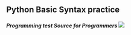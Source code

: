 ## Python Basic Syntax practice
<h5>Programming test Source for Programmers <img class="pythonIcon" src ="https://github-production-user-asset-6210df.s3.amazonaws.com/120657616/314372139-e76b5ad2-3946-4a12-ae2e-43fe55e85296.png?X-Amz-Algorithm=AWS4-HMAC-SHA256&X-Amz-Credential=AKIAVCODYLSA53PQK4ZA%2F20240320%2Fus-east-1%2Fs3%2Faws4_request&X-Amz-Date=20240320T034048Z&X-Amz-Expires=300&X-Amz-Signature=6f6acef94693aafe950c15754f4cbcc3d0500b8c0bb152ac5e6c6d7d4c8244ca&X-Amz-SignedHeaders=host&actor_id=120657616&key_id=0&repo_id=763864478"/>
